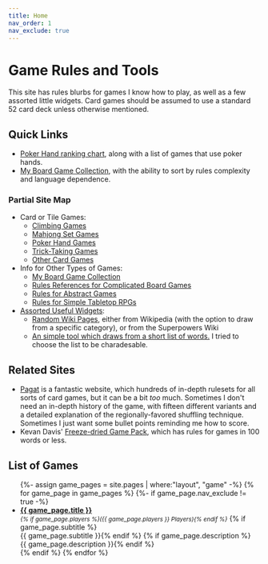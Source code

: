 ```yaml
---
title: Home
nav_order: 1
nav_exclude: true
---
```


# Game Rules and Tools

This site has 
rules blurbs for games
I know how to play,
as well as a few assorted little widgets.
Card games should be assumed to use a standard 52 card deck unless otherwise mentioned. 

## Quick Links

- [Poker Hand ranking chart](rules/category-poker), along with a list of games that use poker hands.
- [My Board Game Collection](ref/bgcollection.html), with the ability to sort by rules complexity and language dependence.


### Partial Site Map

- Card or Tile Games:
    - [Climbing Games](rules/category-climbing.html)
    - [Mahjong Set Games](rules/category-mahjong.html)
    - [Poker Hand Games](rules/category-poker.html)
    - [Trick-Taking Games](rules/category-tricktaking.html)
    - [Other Card Games](rules/category-othercards.html)
- Info for Other Types of Games:
    - [My Board Game Collection](ref/bgcollection.html)
    - [Rules References for Complicated Board Games](ref/rules-references.html)
    - [Rules for Abstract Games](rules/category-abstract.html)
    - [Rules for Simple Tabletop RPGs](rules/category-rpg.html)
- [Assorted Useful Widgets](tools/):
    - [Random Wiki Pages](tools/randomwiki.html), either from Wikipedia (with the option to draw from a specific category), or from the Superpowers Wiki 
    - [An simple tool which draws from a short list of words.](tools/randomwords.html) I tried to choose the list to be charadesable.


## Related Sites

- [Pagat](https://www.pagat.com/) is a fantastic website, which hundreds of in-depth rulesets for all sorts of card games, but it can be a bit *too* much. Sometimes I don't need  an in-depth history of the game, with fifteen different variants and a detailed explanation of the regionally-favored shuffling technique. Sometimes I just want some bullet points reminding me how to score.
- Kevan Davis' [Freeze-dried Game Pack](https://kevan.org/fdgp/index.php), which has rules for games in 100 words or less.



## List of Games

<ul>
{%- assign game_pages = site.pages   |   where:"layout", "game" -%}
{% for game_page in game_pages %}
{%- if game_page.nav_exclude != true -%}
<li>
    <b><a href="{{ game_page.url | absolute_url }}">{{ game_page.title }}</a></b>
    <small style="display: inline-block;"><i>{% if game_page.players %}({{ game_page.players }} Players){% endif %}</i></small>
    {% if game_page.subtitle %}<br>{{ game_page.subtitle }}{% endif %}
    {% if game_page.description %}<br>{{ game_page.description }}{% endif %}
</li>
{% endif %}
{% endfor %}
</ul>

